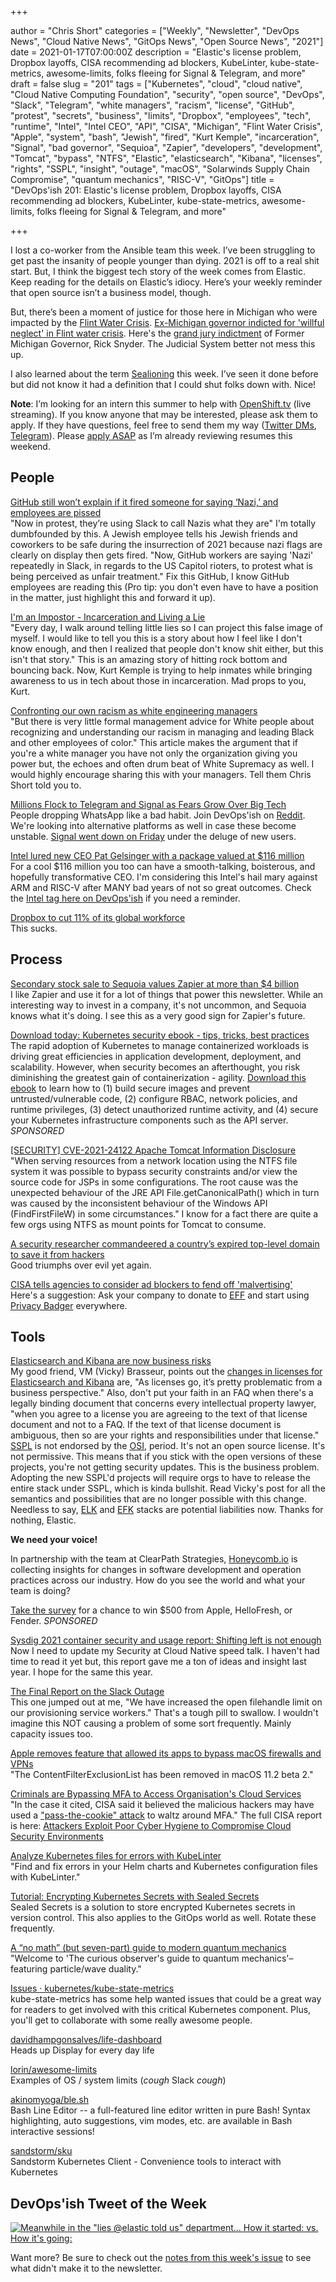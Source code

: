 +++

author = "Chris Short"
categories = ["Weekly", "Newsletter", "DevOps News", "Cloud Native News", "GitOps News", "Open Source News", "2021"]
date = 2021-01-17T07:00:00Z
description = "Elastic's license problem, Dropbox layoffs, CISA recommending ad blockers, KubeLinter, kube-state-metrics, awesome-limits, folks fleeing for Signal & Telegram, and more"
draft = false
slug = "201"
tags = ["Kubernetes", "cloud", "cloud native", "Cloud Native Computing Foundation", "security", "open source", "DevOps", "Slack", "Telegram", "white managers", "racism", "license", "GitHub", "protest", "secrets", "business", "limits", "Dropbox", "employees", "tech", "runtime", "Intel", "Intel CEO", "API", "CISA", "Michigan", "Flint Water Crisis", "Apple", "system", "bash", "Jewish", "fired", "Kurt Kemple", "incarceration", "Signal", "bad governor", "Sequioa", "Zapier", "developers", "development", "Tomcat", "bypass", "NTFS", "Elastic", "elasticsearch", "Kibana", "licenses", "rights", "SSPL", "insight", "outage", "macOS", "Solarwinds Supply Chain Compromise", "quantum mechanics", "RISC-V", "GitOps"]
title = "DevOps'ish 201: Elastic's license problem, Dropbox layoffs, CISA recommending ad blockers, KubeLinter, kube-state-metrics, awesome-limits, folks fleeing for Signal & Telegram, and more"

+++

I lost a co-worker from the Ansible team this week. I’ve been struggling to get past the insanity of people younger than dying. 2021 is off to a real shit start. But, I think the biggest tech story of the week comes from Elastic. Keep reading for the details on Elastic’s idiocy. Here’s your weekly reminder that open source isn’t a business model, though.

But, there’s been a moment of justice for those here in Michigan who were impacted by the [Flint Water Crisis](https://en.wikipedia.org/wiki/Flint_water_crisis?utm_source=newsletter&utm_medium=devopsish&utm_campaign=201). [Ex-Michigan governor indicted for 'willful neglect' in Flint water crisis](https://arstechnica.com/tech-policy/2021/01/ex-michigan-governor-indicted-for-willful-neglect-in-flint-water-crisis/?utm_source=newsletter&utm_medium=devopsish&utm_campaign=201). Here's the [grand jury indictment](https://www.michigan.gov/documents/ag/GJ_Indictment_-_Snyder_R_712955_7.pdf?utm_source=newsletter&utm_medium=devopsish&utm_campaign=201) of Former Michigan Governor, Rick Snyder. The Judicial System better not mess this up.

I also learned about the term [Sealioning](https://en.wikipedia.org/wiki/Sealioning?utm_source=newsletter&utm_medium=devopsish&utm_campaign=201) this week. I’ve seen it done before but did not know it had a definition that I could shut folks down with. Nice!

**Note**: I’m looking for an intern this summer to help with [OpenShift.tv](https://OpenShift.tv?utm_source=newsletter&utm_medium=devopsish&utm_campaign=201) (live streaming). If you know anyone that may be interested, please ask them to apply. If they have questions, feel free to send them my way ([Twitter DMs](https://twitter.com/ChrisShort), [Telegram](https://t.me/ChrisShort)). Please [apply ASAP](https://us-redhat.icims.com/jobs/83032/openshift.tv-associate-producer-internship/job?utm_source=newsletter&utm_medium=devopsish&utm_campaign=201) as I’m already reviewing resumes this weekend.

## People

[GitHub still won’t explain if it fired someone for saying ‘Nazi,’ and employees are pissed](https://www.theverge.com/2021/1/15/22232766/github-employees-protest-jewish-employee-firing-warn-nazi?utm_source=newsletter&utm_medium=devopsish&utm_campaign=201)  
"Now in protest, they’re using Slack to call Nazis what they are" I'm totally dumbfounded by this. A Jewish employee tells his Jewish friends and coworkers to be safe during the insurrection of 2021 because nazi flags are clearly on display then gets fired. "Now, GitHub workers are saying 'Nazi' repeatedly in Slack, in regards to the US Capitol rioters, to protest what is being perceived as unfair treatment." Fix this GitHub, I know GitHub employees are reading this (Pro tip: you don't even have to have a position in the matter, just highlight this and forward it up).

[I'm an Impostor - Incarceration and Living a Lie](https://theworst.dev/im-an-impostor/?utm_source=newsletter&utm_medium=devopsish&utm_campaign=201)  
"Every day, I walk around telling little lies so I can project this false image of myself. I would like to tell you this is a story about how I feel like I don't know enough, and then I realized that people don't know shit either, but this isn't that story." This is an amazing story of hitting rock bottom and bouncing back. Now, Kurt Kemple is trying to help inmates while bringing awareness to us in tech about those in incarceration. Mad props to you, Kurt.

[Confronting our own racism as white engineering managers](https://leaddev.com/diversity-inclusion/confronting-our-own-racism-white-engineering-managers?utm_source=newsletter&utm_medium=devopsish&utm_campaign=201)  
"But there is very little formal management advice for White people about recognizing and understanding our racism in managing and leading Black and other employees of color." This article makes the argument that if you're a white manager you have not only the organization giving you power but, the echoes and often drum beat of White Supremacy as well. I would highly encourage sharing this with your managers. Tell them Chris Short told you to.

[Millions Flock to Telegram and Signal as Fears Grow Over Big Tech](https://www.nytimes.com/2021/01/13/technology/telegram-signal-apps-big-tech.html?utm_source=newsletter&utm_medium=devopsish&utm_campaign=201)  
People dropping WhatsApp like a bad habit. Join DevOps'ish on [Reddit](https://www.reddit.com/r/devopsish/?utm_source=newsletter&utm_medium=devopsish&utm_campaign=201). We're looking into alternative platforms as well in case these become unstable. [Signal went down on Friday](https://www.reuters.com/article/us-signal-outage/signal-back-up-after-outage-idUSKBN29M02O?utm_source=newsletter&utm_medium=devopsish&utm_campaign=201) under the deluge of new users.

[Intel lured new CEO Pat Gelsinger with a package valued at $116 million](https://www.oregonlive.com/silicon-forest/2021/01/intel-lured-new-ceo-pat-gelsinger-with-a-package-valued-at-116-million.html?utm_source=newsletter&utm_medium=devopsish&utm_campaign=201)  
For a cool $116 million you too can have a smooth-talking, boisterous, and hopefully transformative CEO. I'm considering this Intel's hail mary against ARM and RISC-V after MANY bad years of not so great outcomes. Check the [Intel tag here on DevOps'ish](https://devopsish.com/tags/intel?utm_source=newsletter&utm_medium=devopsish&utm_campaign=201) if you need a reminder.

[Dropbox to cut 11% of its global workforce](https://www.cnbc.com/2021/01/13/dropbox-to-cut-11percent-of-its-global-workforce.html?utm_source=newsletter&utm_medium=devopsish&utm_campaign=201)  
This sucks.

## Process

[Secondary stock sale to Sequoia values Zapier at more than $4 billion](https://siliconflorist.com/2021/01/15/secondary-stock-sale-to-sequoia-values-zapier-at-more-than-4-billion/?utm_source=newsletter&utm_medium=devopsish&utm_campaign=201)  
I like Zapier and use it for a lot of things that power this newsletter. While an interesting way to invest in a company, it's not uncommon, and Sequoia knows what it's doing. I see this as a very good sign for Zapier's future.

[Download today: Kubernetes security ebook - tips, tricks, best practices](https://security.stackrox.com/kubernetes-security-ebook-tips-tricks-best-practices.html?Source=DevOpsIsh&LSource=DevOpsIsh)  
The rapid adoption of Kubernetes to manage containerized workloads is driving great efficiencies in application development, deployment, and scalability. However, when security becomes an afterthought, you risk diminishing the greatest gain of containerization - agility. [Download this ebook](https://security.stackrox.com/kubernetes-security-ebook-tips-tricks-best-practices.html?Source=DevOpsIsh&LSource=DevOpsIsh) to learn how to (1) build secure images and prevent untrusted/vulnerable code, (2) configure RBAC, network policies, and runtime privileges, (3) detect unauthorized runtime activity, and (4) secure your Kubernetes infrastructure components such as the API server. *SPONSORED*

[[SECURITY] CVE-2021-24122 Apache Tomcat Information Disclosure](http://mail-archives.apache.org/mod_mbox/www-announce/202101.mbox/%3Cf3765f21-969d-7f21-e34a-efc106175373%40apache.org%3E)  
"When serving resources from a network location using the NTFS file system it was possible to bypass security constraints and/or view the source code for JSPs in some configurations. The root cause was the unexpected behaviour of the JRE API File.getCanonicalPath() which in turn was caused by the inconsistent behaviour of the Windows API (FindFirstFileW) in some circumstances." I know for a fact there are quite a few orgs using NTFS as mount points for Tomcat to consume.

[A security researcher commandeered a country’s expired top-level domain to save it from hackers](https://techcrunch.com/2021/01/15/congo-comandeered/?utm_source=newsletter&utm_medium=devopsish&utm_campaign=201)  
Good triumphs over evil yet again.

[CISA tells agencies to consider ad blockers to fend off 'malvertising'](https://www.cyberscoop.com/ad-blockers-security-nsa-dhs-wyden/?utm_source=newsletter&utm_medium=devopsish&utm_campaign=201)  
Here's a suggestion: Ask your company to donate to [EFF](https://supporters.eff.org/donate/?utm_source=newsletter&utm_medium=devopsish&utm_campaign=201) and start using [Privacy Badger](https://privacybadger.org/?utm_source=newsletter&utm_medium=devopsish&utm_campaign=201) everywhere.

## Tools

[Elasticsearch and Kibana are now business risks](https://anonymoushash.vmbrasseur.com/2021/01/14/elasticsearch-and-kibana-are-now-business-risks?utm_source=newsletter&utm_medium=devopsish&utm_campaign=201)  
My good friend, VM (Vicky) Brasseur, points out the [changes in licenses for Elasticsearch and Kibana](https://www.elastic.co/blog/licensing-change?utm_source=newsletter&utm_medium=devopsish&utm_campaign=201) are, "As licenses go, it’s pretty problematic from a business perspective." Also, don't put your faith in an FAQ when there's a legally binding document that concerns every intellectual property lawyer, "when you agree to a license you are agreeing to the text of that license document and not to a FAQ. If the text of that license document is ambiguous, then so are your rights and responsibilities under that license." [SSPL](https://en.wikipedia.org/wiki/Server_Side_Public_License?utm_source=newsletter&utm_medium=devopsish&utm_campaign=201) is not endorsed by the [OSI](https://opensource.org/?utm_source=newsletter&utm_medium=devopsish&utm_campaign=201), period. It's not an open source license. It's not permissive. This means that if you stick with the open versions of these projects, you're not getting security updates. This is the business problem. Adopting the new SSPL'd projects will require orgs to have to release the entire stack under SSPL, which is kinda bullshit. Read Vicky's post for all the semantics and possibilities that are no longer possible with this change. Needless to say, [ELK](https://www.elastic.co/what-is/elk-stack?utm_source=newsletter&utm_medium=devopsish&utm_campaign=201) and [EFK](https://www.digitalocean.com/community/tutorials/how-to-set-up-an-elasticsearch-fluentd-and-kibana-efk-logging-stack-on-kubernetes?utm_source=newsletter&utm_medium=devopsish&utm_campaign=201) stacks are potential liabilities now. Thanks for nothing, Elastic.

**We need your voice!**

In partnership with the team at ClearPath Strategies, [Honeycomb.io](https://www.honeycomb.io/?&utm_source=devopsish&utm_medium=newsletter&utm_campaign=ad&utm_content=honeycomb-homepage-devopish) is collecting insights for changes in software development and operation practices across our industry. How do you see the world and what your team is doing?

[Take the survey](https://clearpathstrategies.sjc1.qualtrics.com/jfe/form/SV_cMAECZ6jv5wmjrL?&utm_source=devopsish&utm_medium=newsletter&utm_campaign=ad&utm_keyword=&utm_content=software-production-excellence-survey-clearpath-devopsish&utm_adgroup=) for a chance to win $500 from Apple, HelloFresh, or Fender. *SPONSORED*

[Sysdig 2021 container security and usage report: Shifting left is not enough](https://sysdig.com/blog/sysdig-2021-container-security-usage-report/?utm_source=newsletter&utm_medium=devopsish&utm_campaign=201)  
Now I need to update my Security at Cloud Native speed talk. I haven't had time to read it yet but, this report gave me a ton of ideas and insight last year. I hope for the same this year.

[The Final Report on the Slack Outage](https://shortcdn.com/devopsish/Slack-Incident-Jan-04-2021-RCA-Final.pdf?utm_source=newsletter&utm_medium=devopsish&utm_campaign=201)  
This one jumped out at me, "We have increased the open filehandle limit on our provisioning service workers." That's a tough pill to swallow. I wouldn't imagine this NOT causing a problem of some sort frequently. Mainly capacity issues too.

[Apple removes feature that allowed its apps to bypass macOS firewalls and VPNs](https://www.zdnet.com/article/apple-removes-feature-that-allowed-its-apps-to-bypass-macos-firewalls-and-vpns/?utm_source=newsletter&utm_medium=devopsish&utm_campaign=201)  
"The ContentFilterExclusionList has been removed in macOS 11.2 beta 2."

[Criminals are Bypassing MFA to Access Organisation's Cloud Services](https://www.tripwire.com/state-of-security/featured/hackers-bypassing-mfa-to-access-organisations-cloud-services/?utm_source=newsletter&utm_medium=devopsish&utm_campaign=201)  
"In the case it cited, CISA said it believed the malicious hackers may have used a ["pass-the-cookie" attack](https://stealthbits.com/blog/bypassing-mfa-with-pass-the-cookie/) to waltz around MFA." The full CISA report is here: [Attackers Exploit Poor Cyber Hygiene to Compromise Cloud Security Environments](https://us-cert.cisa.gov/ncas/current-activity/2021/01/13/attackers-exploit-poor-cyber-hygiene-compromise-cloud-security?utm_source=newsletter&utm_medium=devopsish&utm_campaign=201)

[Analyze Kubernetes files for errors with KubeLinter](https://opensource.com/article/21/1/kubelinter?utm_source=newsletter&utm_medium=devopsish&utm_campaign=201)  
"Find and fix errors in your Helm charts and Kubernetes configuration files with KubeLinter."

[Tutorial: Encrypting Kubernetes Secrets with Sealed Secrets](https://www.arthurkoziel.com/encrypting-k8s-secrets-with-sealed-secrets/?utm_source=newsletter&utm_medium=devopsish&utm_campaign=201)  
Sealed Secrets is a solution to store encrypted Kubernetes secrets in version control. This also applies to the GitOps world as well. Rotate these frequently.

[A “no math” (but seven-part) guide to modern quantum mechanics](https://arstechnica.com/science/2021/01/the-curious-observers-guide-to-quantum-mechanics/?utm_source=newsletter&utm_medium=devopsish&utm_campaign=201)  
"Welcome to 'The curious observer's guide to quantum mechanics'–featuring particle/wave duality."

[Issues · kubernetes/kube-state-metrics](https://github.com/kubernetes/kube-state-metrics/labels/help%20wanted?utm_source=newsletter&utm_medium=devopsish&utm_campaign=201)  
kube-state-metrics has some help wanted issues that could be a great way for readers to get involved with this critical Kubernetes component. Plus, you'll get to collaborate with some really awesome people.

[davidhampgonsalves/life-dashboard](https://github.com/davidhampgonsalves/life-dashboard?utm_source=newsletter&utm_medium=devopsish&utm_campaign=201)  
Heads up Display for every day life

[lorin/awesome-limits](https://github.com/lorin/awesome-limits?utm_source=newsletter&utm_medium=devopsish&utm_campaign=201)  
Examples of OS / system limits (*cough* Slack *cough*)

[akinomyoga/ble.sh](https://github.com/akinomyoga/ble.sh?utm_source=newsletter&utm_medium=devopsish&utm_campaign=201)  
Bash Line Editor -- a full-featured line editor written in pure Bash! Syntax highlighting, auto suggestions, vim modes, etc. are available in Bash interactive sessions!

[sandstorm/sku](https://github.com/sandstorm/sku?utm_source=newsletter&utm_medium=devopsish&utm_campaign=201)  
Sandstorm Kubernetes Client - Convenience tools to interact with Kubernetes

## DevOps'ish Tweet of the Week

[![Meanwhile in the "lies @elastic told us" department... How it started: vs. How it's going:](https://shortcdn.com/devopsish/201-devopsish-tweet-of-the-week.png)](https://twitter.com/QuinnyPig/status/1350205491750662146?utm_source=newsletter&utm_medium=devopsish&utm_campaign=201)

Want more? Be sure to check out the [notes from this week's issue](https://devopsish.com/201/notes/) to see what didn't make it to the newsletter.
